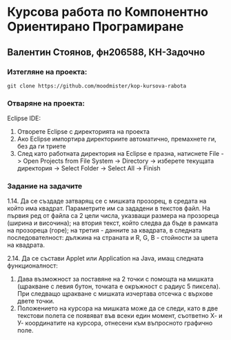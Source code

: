 # Курсова работа по Компонентно Ориентирано Програмиране
## Валентин Стоянов, фн206588, КН-Задочно

### Изтегляне на проекта:
```
git clone https://github.com/moodmister/kop-kursova-rabota
```

### Отваряне на проекта:

Eclipse IDE:
1) Отворете Eclipse с директорията на проекта
2) Ако Eclipse импортира директориите автоматично, премахнете ги, без да ги триете
3) След като работната директория на Eclipse е празна, натиснете File -> Open Projects from File System -> Directory -> изберете текущата директория -> Select Folder -> Select All -> Finish

### Задание на задачите

1.14. Да се създаде затварящ се с мишката прозорец, в средата на който има квадрат. Параметрите им са зададени в текстов файл. На първия ред от файла са 2 цели числа, указващи размера на прозореца (ширина и височина); на втория текст, който следва да бъде в рамката на прозореца (горе); на третия - данните за квадрата, в следната последователност: дължина на страната и R, G, B - стойности за цвета на квадрата.

2.14. Да се състави Applet или Application на Java, имащ следната функционалност:
1) Дава възможност за поставяне на 2 точки с помощта на мишката (щракване с левия бутон, точката е окръжност с радиус 5 пиксела). При следващо щракване с мишката изчертава отсечка с върхове двете точки.
2) Положението на курсора на мишката може да се следи, като в две текстови полета се появяват във всеки един момент, съответно Х- и У- координатите на курсора, отнесени към въпросното графично поле.
